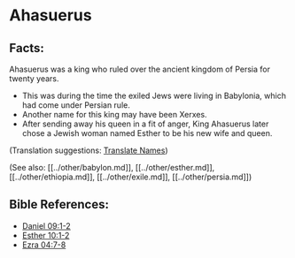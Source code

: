 # Ahasuerus #

## Facts: ##

Ahasuerus was a king who ruled over the ancient kingdom of Persia for twenty years.

* This was during the time the exiled Jews were living in Babylonia, which had come under Persian rule.
* Another name for this king may have been Xerxes.
* After sending away his queen in a fit of anger, King Ahasuerus later chose a Jewish woman named Esther to be his new wife and queen.

(Translation suggestions: [Translate Names](en/ta-vol1/translate/man/translate-names))

(See also: [[../other/babylon.md]], [[../other/esther.md]], [[../other/ethiopia.md]], [[../other/exile.md]], [[../other/persia.md]])

## Bible References: ##

* [Daniel 09:1-2](en/tn/dan/help/09/01)
* [Esther 10:1-2](en/tn/est/help/10/01)
* [Ezra 04:7-8](en/tn/ezr/help/04/07)